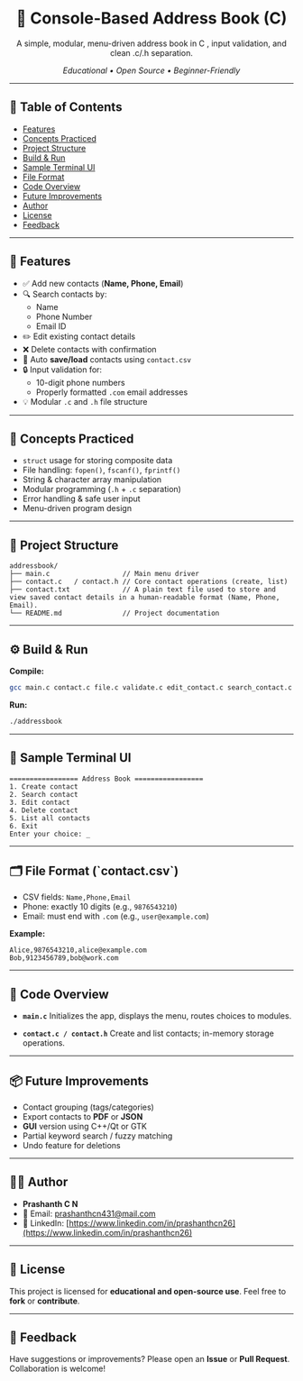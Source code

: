 

<!-- =========================================================
  PROJECT: Console-Based Address Book
  FILE: README.md
  AUTHOR: Prashanth C N
  ========================================================= -->

<!-- BADGES / TITLE -->
<h1 align="center">📘 Console-Based Address Book (C)</h1>

<p align="center">
  A simple, modular, menu-driven address book in C , input validation, and clean .c/.h separation.
</p>

<p align="center">
  <em>Educational • Open Source • Beginner-Friendly</em>
</p>

<hr/>

<!-- TABLE OF CONTENTS -->
<!-- ========================================================= -->
<h2 id="table-of-contents">📑 Table of Contents</h2>

- [Features](#features)
- [Concepts Practiced](#concepts-practiced)
- [Project Structure](#project-structure)
- [Build & Run](#build--run)
- [Sample Terminal UI](#sample-terminal-ui)
- [File Format](#file-format)
- [Code Overview](#code-overview)
- [Future Improvements](#future-improvements)
- [Author](#author)
- [License](#license)
- [Feedback](#feedback)

<hr/>

<!-- FEATURES -->
<!-- ========================================================= -->
<h2 id="features">🔧 Features</h2>

- ✅ Add new contacts (**Name, Phone, Email**)
- 🔍 Search contacts by:
  - Name
  - Phone Number
  - Email ID
- ✏️ Edit existing contact details
- ❌ Delete contacts with confirmation
- 📄 Auto **save/load** contacts using `contact.csv`
- 🔒 Input validation for:
  - 10-digit phone numbers
  - Properly formatted `.com` email addresses
- 💡 Modular `.c` and `.h` file structure

<hr/>

<!-- CONCEPTS PRACTICED -->
<!-- ========================================================= -->
<h2 id="concepts-practiced">🧠 Concepts Practiced</h2>

- `struct` usage for storing composite data
- File handling: `fopen()`, `fscanf()`, `fprintf()`
- String & character array manipulation
- Modular programming (`.h` + `.c` separation)
- Error handling & safe user input
- Menu-driven program design

<hr/>

<!-- PROJECT STRUCTURE -->
<!-- ========================================================= -->
<h2 id="project-structure">📁 Project Structure</h2>

```text
addressbook/
├── main.c                  // Main menu driver
├── contact.c   / contact.h // Core contact operations (create, list)
├── contact.txt             // A plain text file used to store and view saved contact details in a human-readable format (Name, Phone, Email).
└── README.md               // Project documentation
````

<hr/>

<!-- BUILD & RUN -->

<!-- ========================================================= -->

<h2 id="build--run">⚙️ Build & Run</h2>

**Compile:**

```bash
gcc main.c contact.c file.c validate.c edit_contact.c search_contact.c delete_contact.c -o addressbook
```

**Run:**

```bash
./addressbook
```

<hr/>

<!-- SAMPLE TERMINAL UI -->

<!-- ========================================================= -->

<h2 id="sample-terminal-ui">📸 Sample Terminal UI</h2>

```text
================= Address Book =================
1. Create contact
2. Search contact
3. Edit contact
4. Delete contact
5. List all contacts
6. Exit
Enter your choice: _
```

<hr/>

<!-- FILE FORMAT -->

<!-- ========================================================= -->

<h2 id="file-format">🗂️ File Format (`contact.csv`)</h2>

* CSV fields: `Name,Phone,Email`
* Phone: exactly 10 digits (e.g., `9876543210`)
* Email: must end with `.com` (e.g., `user@example.com`)

**Example:**

```csv
Alice,9876543210,alice@example.com
Bob,9123456789,bob@work.com
```

<hr/>

<!-- CODE OVERVIEW -->

<!-- ========================================================= -->

<h2 id="code-overview">🧩 Code Overview</h2>

* **`main.c`**
  Initializes the app, displays the menu, routes choices to modules.

* **`contact.c / contact.h`**
  Create and list contacts; in-memory storage operations.



<hr/>

<!-- FUTURE IMPROVEMENTS -->

<!-- ========================================================= -->

<h2 id="future-improvements">📦 Future Improvements</h2>

* Contact grouping (tags/categories)
* Export contacts to **PDF** or **JSON**
* **GUI** version using C++/Qt or GTK
* Partial keyword search / fuzzy matching
* Undo feature for deletions

<hr/>

<!-- AUTHOR -->

<!-- ========================================================= -->

<h2 id="author">👨‍💻 Author</h2>

* **Prashanth C N**
* 📧 Email: [prashanthcn431@mail.com](mailto:prashanthcn431@mail.com)
* 🔗 LinkedIn: [https://www.linkedin.com/in/prashanthcn26](https://www.linkedin.com/in/prashanthcn26)

<hr/>

<!-- LICENSE -->

<!-- ========================================================= -->

<h2 id="license">📎 License</h2>

This project is licensed for **educational and open-source use**.
Feel free to **fork** or **contribute**.

<hr/>

<!-- FEEDBACK -->

<!-- ========================================================= -->

<h2 id="feedback">🙌 Feedback</h2>

Have suggestions or improvements?
Please open an **Issue** or **Pull Request**. Collaboration is welcome!

```
